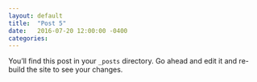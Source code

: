 ```yaml
---
layout: default
title:  "Post 5"
date:   2016-07-20 12:00:00 -0400
categories: 
---
```

You’ll find this post in your `_posts` directory. Go ahead and edit it and re-build the site to see your changes.